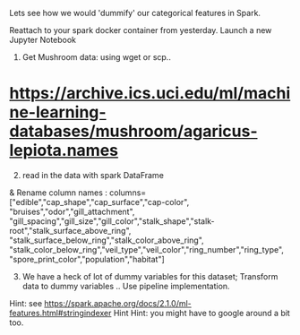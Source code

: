 
Lets see how we would 'dummify' our categorical features in Spark.

Reattach to your spark docker container from yesterday.
Launch a new Jupyter Notebook


1) Get Mushroom data:
 using wget or scp..
# https://archive.ics.uci.edu/ml/machine-learning-databases/mushroom/agaricus-lepiota.names

2) read in the data with spark DataFrame

& Rename column names :
columns=["edible","cap_shape","cap_surface","cap-color", "bruises","odor","gill_attachment",
         "gill_spacing","gill_size","gill_color","stalk_shape","stalk-root","stalk_surface_above_ring",
        "stalk_surface_below_ring","stalk_color_above_ring",
         "stalk_color_below_ring","veil_type","veil_color","ring_number","ring_type",
         "spore_print_color","population","habitat"]

3) We have a heck of lot of dummy variables for this dataset; 
Transform data to dummy variables .. Use pipeline implementation.

Hint: see https://spark.apache.org/docs/2.1.0/ml-features.html#stringindexer
Hint Hint: you might have to google around a bit too.
